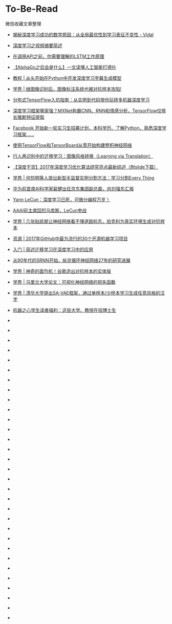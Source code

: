 # To-Be-Read
微信收藏文章整理
 
* [揭秘深度学习成功的数学原因：从全局最优性到学习表征不变性 - Vidal](http://mp.weixin.qq.com/s?__biz=MzA3MzI4MjgzMw==&mid=2650734720&idx=1&sn=2cc7ee6f1fd4e4b2ec2a158e579657f7&chksm=871ac4feb06d4de88807808264198ac18518957706c1ca91589afb5b0688d4f9d23b9d579eaf&mpshare=1&scene=24&srcid=1216ZWGc3hHDpLQxGORCLFoD#rd) 
 
* [深度学习之视频摘要简述](http://mp.weixin.qq.com/s?__biz=MzA3MzI4MjgzMw==&mid=2650735018&idx=3&sn=3c1644af0f38c613bf72a7bd392e7b11&chksm=871ac5d4b06d4cc2d1b807c38672a402d0477f629aefba0bad535b8aaa74640cc3371ab0c259&mpshare=1&scene=24&srcid=1223jdXP6R8XmsowdIRGxGIW#rd)

* [在调用API之前，你需要理解的LSTM工作原理](http://mp.weixin.qq.com/s?__biz=MzA3MzI4MjgzMw==&mid=2650734862&idx=1&sn=1a2adda4da7bd7509f10556e8ae218f4&chksm=871ac570b06d4c6644802a4dafe8ab56805ed642dba2e1e4b29ccbaa0d9245c522b7c9a28308&mpshare=1&scene=24&srcid=1219ODx5yijaNv6oRHF33y4m#rd)

* [【AlphaGo之后会是什么】一文读懂人工智能打德扑 ](http://mp.weixin.qq.com/s?__biz=MzI3MTA0MTk1MA==&mid=2652009949&idx=3&sn=66f41f562605c342521fb355e3f3db45&chksm=f121012cc656883a71e47aa78a0a08b43d028a660280b9b37f9b25f535357e48564f81145cfa&mpshare=1&scene=24&srcid=1215TQUbfTZRKeP6OG3ruyRB#rd)

* [教程 | 从头开始在Python中开发深度学习字幕生成模型](http://mp.weixin.qq.com/s?__biz=MzA3MzI4MjgzMw==&mid=2650734546&idx=2&sn=7fe918a35c35342e3c210c4eeebf0edc&chksm=871b3bacb06cb2ba7e51ddccf0c703d6f9346da5ba3909d4268485c031b77388a94e6f252019&mpshare=1&scene=24&srcid=1212JDmxALXxllC7n4TJneo4#rd)

* [学界 | 继图像识别后，图像标注系统也被对抗样本攻陷! ](http://mp.weixin.qq.com/s?__biz=MzA3MzI4MjgzMw==&mid=2650734471&idx=4&sn=f57ea48caebe2edfe4582fd1f5a07437&chksm=871b3bf9b06cb2ef2bd63c72cfe55403425ddb525fb9b5283dcebf4c96e0972a1460226fa0f4&mpshare=1&scene=24&srcid=1212igEKXNN0aTe8LS85xw9o#rd)

* [分布式TensorFlow入坑指南：从实例到代码带你玩转多机器深度学习](http://mp.weixin.qq.com/s?__biz=MzA3MzI4MjgzMw==&mid=2650734471&idx=1&sn=be4cd4b85ed84f997baf4c88543dc3f4&chksm=871b3bf9b06cb2ef94ea9531ec74fef14b8db5d1996b0cf0c9bd31ca3594ef1f54feaea17109&mpshare=1&scene=24&srcid=1210keT0av7BtCLyswR1VUMh#rd)

* [深度学习框架哪家强？MXNet称霸CNN、RNN和情感分析，TensorFlow仅擅长推断特征提取 ](http://mp.weixin.qq.com/s?__biz=MzI0ODcxODk5OA==&mid=2247491206&idx=1&sn=f040a9b0b43cfd31d452ffb1b3c8ba3c&chksm=e99d2d7fdeeaa469691b059bb9f4bb0821f7a27202a66e54f546f3aa9d8e38a153ff83ec0db5&mpshare=1&scene=24&srcid=1210HRyrHpVSO2joZM30p3KD#rd)

* [Facebook 开始新一轮实习生招募计划，本科学历、了解Python、熟悉深度学习框架…… 
](http://mp.weixin.qq.com/s?__biz=MjM5MDAxNjkyMA==&mid=2650725155&idx=4&sn=6c480f36c8ac42e14034694746abdf04&chksm=be414fd48936c6c2d98b1e02cc64076ab12747e988eff19462e0285456909c57ae09a30d79fa&mpshare=1&scene=24&srcid=1210mkTlhyn3WdMbwpY1UkOd#rd)

* [使用TensorFlow和TensorBoard从零开始构建卷积神经网络](http://mp.weixin.qq.com/s?__biz=MzA4NzE1NzYyMw==&mid=2247495477&idx=2&sn=74de7efeb30944ac9119d886e85e48b9&chksm=903f112da748983b6eb547f47aa78018257f2ebf903e6fb7ed58d85a3c974431f45974761de0&mpshare=1&scene=24&srcid=1209IxoJpgV0AfDEZwMLku6Z#rd)

* [行人再识别中的迁移学习：图像风格转换（Learning via Translation） ](http://mp.weixin.qq.com/s?__biz=MzA4NzE1NzYyMw==&mid=2247495450&idx=5&sn=0286962cdf9bf7484370c44c6bc84f69&chksm=903f1102a7489814479c0e5692cc36dbdbb648e3be1190f09727ec3ea68283f1ef457f13c5a5&mpshare=1&scene=24&srcid=1209GK3Dj6gCniQR5pfVJgHV#rd)

* [【深度干货】2017年深度学习优化算法研究亮点最新综述（附slide下载）](http://mp.weixin.qq.com/s?__biz=MzI3MTA0MTk1MA==&mid=2652009598&idx=5&sn=f79204e7ff9ddaddeb7daf903af48cc7&chksm=f121008fc6568999da12e6e169363367d823e0a65d3cc410b7201d5f2221fff7c440958b3d86&mpshare=1&scene=24&srcid=1208KHC7YVCCVhPI3MfbQ0JL#rd)

* [学界 | 何恺明等人提出新型半监督实例分割方法：学习分割Every Thing 
](http://mp.weixin.qq.com/s?__biz=MzA3MzI4MjgzMw==&mid=2650734172&idx=4&sn=85be53241bf4e1c450fd8233ebf06d7e&chksm=871b3a22b06cb334c4c5507d811afe390e751611434e2d618f654b5369efd3973a6a4d69ceb5&mpshare=1&scene=24&srcid=12047YQQQVfNoaWyCkyTL6r0#rd)

* [华为前首席AI科学家裴健出任京东集团副总裁，向刘强东汇报](http://mp.weixin.qq.com/s?__biz=MzI3MTA0MTk1MA==&mid=2652011127&idx=1&sn=80526c3b38285f8aa9896458caf854f5&chksm=f1210e86c65687906c2dd20739e98a03ab02df1de018712c3b87a72ecd63d242583eebceb0eb&mpshare=1&scene=24&srcid=0106O1WSkn7hpvuPXDxo74z2#rd)

* [Yann LeCun：深度学习已死，可微分编程万岁！](http://mp.weixin.qq.com/s?__biz=MzI3MTA0MTk1MA==&mid=2652011186&idx=1&sn=60c84f2f0b474bce787992d6939d3857&chksm=f1210e43c6568755d221f343169f2ca3eb6ea99e282dcf6453888734f3472c5e754672fe1275&mpshare=1&scene=24&srcid=01063j9X3kX2CAXloUanvkOW#rd)

* [AAAI前主席回怼马库斯，LeCun参战](http://mp.weixin.qq.com/s?__biz=MzI3MTA0MTk1MA==&mid=2652011127&idx=2&sn=cdd9a0cf86e3f26d9ab46e40b3a5af50&chksm=f1210e86c6568790b6bfa27fe9405537914b61de664865118bc41b1b80c9ccee245d6e3678a8&mpshare=1&scene=24&srcid=0106L0bMsgGtlxmsFBYdBxSo#rd)

* [学界 | 几张贴纸就让神经网络看不懂道路标志，伯克利为真实环境生成对抗样本](http://mp.weixin.qq.com/s?__biz=MzA3MzI4MjgzMw==&mid=2650735815&idx=5&sn=dd63d33dd27ecd34e27977fcc7682116&chksm=871ac0b9b06d49af4498318536da73f0f45e99708fb80eadbbb331b9c30f182cadd82b62a883&mpshare=1&scene=24&srcid=0106QEi57CfHcaSip5I0WJZG#rd)

* [资源 | 2017年GitHub中最为流行的30个开源机器学习项目](http://mp.weixin.qq.com/s?__biz=MzA3MzI4MjgzMw==&mid=2650735815&idx=4&sn=b5d745c00dbcdb365ae3eaeb8bbcbfd1&chksm=871ac0b9b06d49afbaea5d095fd67c0435ce03017d8d3008d29c91248152b9a34736855529f0&mpshare=1&scene=24&srcid=01060R0VZdLScpk7j3Uptplc#rd)

* [入门 | 简述迁移学习在深度学习中的应用](http://mp.weixin.qq.com/s?__biz=MzA3MzI4MjgzMw==&mid=2650735722&idx=4&sn=f465dae5c9a417732729e7df25f75668&chksm=871ac014b06d4902cbffac61bad39620b1709432d2069f3a993409ee28377b71d07f06ee569a&mpshare=1&scene=24&srcid=0106c9Ke0QHVwWaCxKcSkX91#rd)

* [从90年代的SRNN开始，纵览循环神经网络27年的研究进展](http://mp.weixin.qq.com/s?__biz=MzA3MzI4MjgzMw==&mid=2650735722&idx=1&sn=f0129db9d2fb64efab7819f2c1b65505&chksm=871ac014b06d4902e8a59093d378b87a65770327c7b1bb9e4a0c76f4649b6893937c09af3598&mpshare=1&scene=24&srcid=0106u6eetNuIBLoMY9tU1oid#rd)

* [学界 | 神奇的面包机！谷歌造出对抗样本的实体版](http://mp.weixin.qq.com/s?__biz=MzA3MzI4MjgzMw==&mid=2650735672&idx=5&sn=6cef8b232381a75ec18c4595fe0f9f35&chksm=871ac046b06d4950a53fab52f5fe9f1b2d2e51f88d49a7b0b0016c693164866fed8c010fcf58&mpshare=1&scene=24&srcid=010646d3UU0K5VNmWcDMeylQ#rd)

* [学界 | 马里兰大学论文：可视化神经网络的损失函数](http://mp.weixin.qq.com/s?__biz=MzA3MzI4MjgzMw==&mid=2650735630&idx=5&sn=28c1a7fcbb263064fe45d4460226b709&chksm=871ac070b06d4966cf119be2ac89b1b751472267def8eacb36be1db7d2f212681822894435ad&mpshare=1&scene=24&srcid=0106iDEN7AEAURxcdizZnXAO#rd)

* [学界 | 清华大学提出SA-VAE框架，通过单样本/少样本学习生成任意风格的汉字](http://mp.weixin.qq.com/s?__biz=MzA3MzI4MjgzMw==&mid=2650735505&idx=4&sn=54ae35bb11b73af4b59df00e9508f64e&chksm=871ac7efb06d4ef9bcc1ed141537e76f416ff27a7985445a32e6a2d9c8c1abeb40b25eb86d7d&mpshare=1&scene=24&srcid=0106WyhRHpwGzbbGjgjugHk3#rd)

* [机器之心学生读者福利：这些大学、教授在招博士生](http://mp.weixin.qq.com/s?__biz=MzA3MzI4MjgzMw==&mid=2650735505&idx=5&sn=6c37173b73e0d26c745ca1846f287135&chksm=871ac7efb06d4ef9c1b7c2dda2c55990526c311b7e003d27e2e25b7216711d3064663d76ee28&mpshare=1&scene=24&srcid=0106T2NBv8obN9n2VhNqCadu#rd)

* []()

* []()

* []()

* []()

* []()

* []()

* []()

* []()

* []()

* []()

* []()

* []()

* []()

* []()

* []()

* []()

* []()

* []()

* []()

* []()

* []()

* []()

* []()

* []()

* []()

* []()

* []()

* []()

* []()

* []()

* []()
